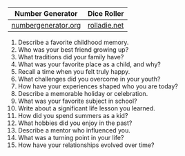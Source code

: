 
| Number Generator                                                         | Dice Roller                           |
| ------------------------------------------------------------------------ | ------------------------------------- |
| [numbergenerator.org](https://numbergenerator.org/randomnumbergenerator) | [rolladie.net](https://rolladie.net/) |

1. Describe a favorite childhood memory.
2. Who was your best friend growing up?
3. What traditions did your family have?
4. What was your favorite place as a child, and why?
5. Recall a time when you felt truly happy.
6. What challenges did you overcome in your youth?
7. How have your experiences shaped who you are today?
8. Describe a memorable holiday or celebration.
9. What was your favorite subject in school?
10. Write about a significant life lesson you learned.
11. How did you spend summers as a kid?
12. What hobbies did you enjoy in the past?
13. Describe a mentor who influenced you.
14. What was a turning point in your life?
15. How have your relationships evolved over time?